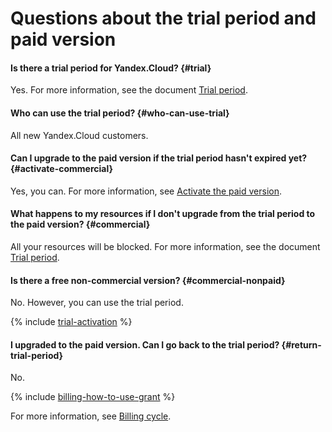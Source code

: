 # Questions about the trial period and paid version

#### Is there a trial period for Yandex.Cloud?  {#trial}

Yes. For more information, see the document [Trial period](../../free-trial/).

#### Who can use the trial period? {#who-can-use-trial}

All new Yandex.Cloud customers.

#### Can I upgrade to the paid version if the trial period hasn't expired yet?  {#activate-commercial}

Yes, you can. For more information, see [Activate the paid version](../operations/activate-commercial.md).

#### What happens to my resources if I don't upgrade from the trial period to the paid version?  {#commercial}

All your resources will be blocked. For more information, see the document [Trial period](../../free-trial/).

#### Is there a free non-commercial version? {#commercial-nonpaid}

No. However, you can use the trial period.

{% include [trial-activation](../_includes/trial-activation.md) %}

#### I upgraded to the paid version. Can I go back to the trial period? {#return-trial-period}

No.

{% include [billing-how-to-use-grant](../../_includes/billing-how-to-use-grant.md) %}

For more information, see [Billing cycle](../payment/billing-cycle.md).

